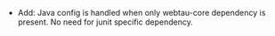 * Add: Java config is handled when only webtau-core dependency is present. No need for junit specific dependency.